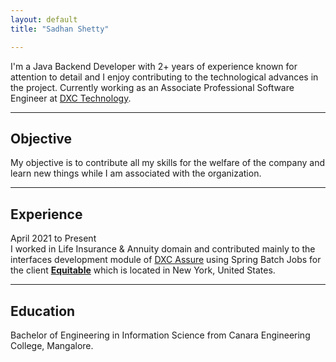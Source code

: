 ```yaml
---
layout: default
title: "Sadhan Shetty"

---
```

I'm a Java Backend Developer with 2+ years of experience known for attention to detail and I enjoy contributing to the technological advances in the project. Currently working as an Associate Professional Software Engineer at [DXC Technology](https://dxc.com/us/en).

---
## Objective
My objective is to contribute all my skills for the welfare of the company and learn new things while I am associated with the organization.

---
## Experience
April 2021 to Present <br>
I worked in Life Insurance & Annuity domain and contributed mainly to the interfaces development module of [DXC Assure](https://dxc.com/us/en/services/insurance-software-bps/dxc-insurance-software/dxc-assure-for-life-and-wealth) using Spring Batch Jobs for the client [**Equitable**](https://equitable.com/) which is located in New York, United States.

---
## Education
Bachelor of Engineering in Information Science from Canara Engineering College, Mangalore.
